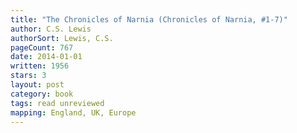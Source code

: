 ```yaml
---
title: "The Chronicles of Narnia (Chronicles of Narnia, #1-7)"
author: C.S. Lewis
authorSort: Lewis, C.S.
pageCount: 767
date: 2014-01-01
written: 1956
stars: 3
layout: post
category: book
tags: read unreviewed
mapping: England, UK, Europe
---
```

